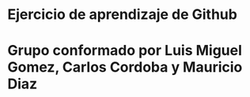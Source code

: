 # Ejercicio de aprendizaje de Github #
# Grupo conformado por Luis Miguel Gomez, Carlos Cordoba y Mauricio Diaz #
